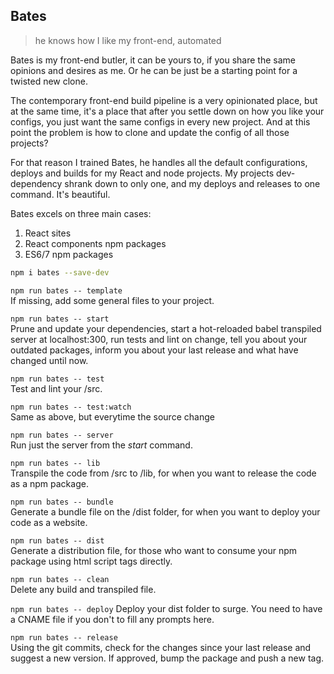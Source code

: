 
## Bates
> he knows how I like my front-end, automated

Bates is my front-end butler, it can be yours to, if you share the same opinions and desires as me. Or he can be just be a starting point for a twisted new clone.

The contemporary front-end build pipeline is a very opinionated place, but at the same time, it's a place that after you settle down on how you like your configs, you just want the same configs in every new project. And at this point the problem is how to clone and update the config of all those projects?

For that reason I trained Bates, he handles all the default configurations, deploys and builds for my React and node projects. My projects dev-dependency shrank down to only one, and my deploys and releases to one command. It's beautiful.

Bates excels on three main cases:
1. React sites
2. React components npm packages
3. ES6/7 npm packages

```sh
npm i bates --save-dev
```

`npm run bates -- template`  
If missing, add some general files to your project.

`npm run bates -- start`  
Prune and update your dependencies, start a hot-reloaded babel transpiled server at localhost:300, run tests and lint on change, tell you about your outdated packages, inform you about your last release and what have changed until now.

`npm run bates -- test`  
Test and lint your /src.

`npm run bates -- test:watch`  
Same as above, but everytime the source change

`npm run bates -- server`  
Run just the server from the *start* command.

`npm run bates -- lib`  
Transpile the code from /src to /lib, for when you want to release the code as a npm package.

`npm run bates -- bundle`  
Generate a bundle file on the /dist folder, for when you want to deploy your code as a website.

`npm run bates -- dist`  
Generate a distribution file, for those who want to consume your npm package using html script tags directly.

`npm run bates -- clean`  
Delete any build and transpiled file.

`npm run bates -- deploy`
Deploy your dist folder to surge. You need to have a CNAME file if you don't to fill any prompts here.

`npm run bates -- release`  
Using the git commits, check for the changes since your last release and suggest a new version. If approved, bump the package and push a new tag.
